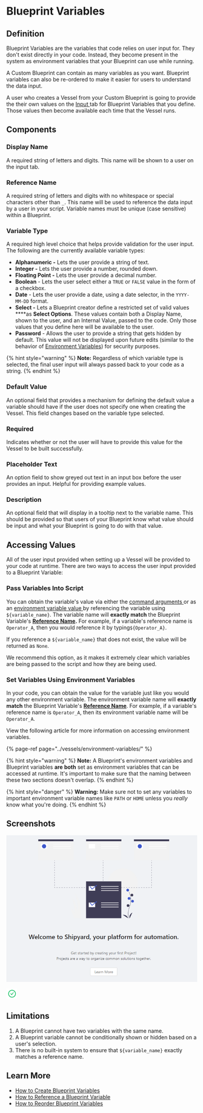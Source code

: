 # Blueprint Variables

## Definition

Blueprint Variables are the variables that code relies on user input for. They don't exist directly in your code. Instead, they become present in the system as environment variables that your Blueprint can use while running.

A Custom Blueprint can contain as many variables as you want. Blueprint variables can also be re-ordered to make it easier for users to understand the data input.  
  
A user who creates a Vessel from your Custom Blueprint is going to provide the their own values on the [Input ](../vessels/form-input.md)tab for Blueprint Variables that you define. Those values then become available each time that the Vessel runs.

## Components

### **Display Name**

A required string of letters and digits. This name will be shown to a user on the input tab.

### Reference Name

A required string of letters and digits with no whitespace or special characters other than `_`. This name will be used to reference the data input by a user in your script. Variable names must be unique \(case sensitive\) within a Blueprint.

### **Variable** **Type**

A required high level choice that helps provide validation for the user input. The following are the currently available variable types:

*  **Alphanumeric -** Lets the user provide a string of text.
*  **Integer -** Lets the user provide a number, rounded down.
*  **Floating Point -** Lets the user provide a decimal number.
*  **Boolean** -  Lets the user select either a `TRUE`  or `FALSE`  value in the form of a checkbox.
*  **Date** - Lets the user provide a date, using a date selector, in the `YYYY-MM-DD`  format.
*  **Select -**  Lets a Blueprint creator define a restricted set of valid values ****as **Select Options**. These values contain both a Display Name, shown to the user, and an Internal Value, passed to the code. Only those values that you define here will be available to the user. 
*  **Password** - Allows the user to provide a string that gets hidden by default. This value will not be displayed upon future edits \(similar to the behavior of [Environment Variables](../vessels/environment-variables/)\) for security purposes.

{% hint style="warning" %}
**Note:** Regardless of which variable type is selected, the final user input will always passed back to your code as a string.
{% endhint %}

### **Default Value**

An optional field that provides a mechanism for defining the default value a variable should have if the user does not specify one when creating the Vessel. This field changes based on the variable type selected.

### **Required**

Indicates whether or not the user will have to provide this value for the Vessel to be built successfully.

### **Placeholder Text**

An option field to show greyed out text in an input box before the user provides an input. Helpful for providing example values.

### **Description**

An optional field that will display in a tooltip next to the variable name. This should be provided so that users of your Blueprint know what value should be input and what your Blueprint is going to do with that value.

## Accessing Values

All of the user input provided when setting up a Vessel will be provided to your code at runtime. There are two ways to access the user input provided to a Blueprint Variable:

### **Pass Variables Into Script**

You can obtain the variable's value via either the [command arguments ](../vessels/command.md)or as an [environment variable value ](../vessels/environment-variables/)by referencing the variable using `${variable_name}`. The variable name will **exactly match** the Blueprint Variable's [**Reference Name**](blueprint-variables.md#reference-name)**.** For example, if a variable's reference name is `Operator_A`, then you would reference it by typing`${Operator_A}`.

If you reference a `${variable_name}` that does not exist, the value will be returned as `None`.

We recommend this option, as it makes it extremely clear which variables are being passed to the script and how they are being used.

### **Set Variables Using Environment Variables**

In your code, you can obtain the value for the variable just like you would any other environment variable. The environment variable name will **exactly match** the Blueprint Variable's [**Reference Name**](blueprint-variables.md#reference-name). For example, if a variable's reference name is `Operator_A`, then its environment variable name will be `Operator_A`.   
  
View the following article for more information on accessing environment variables.

{% page-ref page="../vessels/environment-variables/" %}

{% hint style="warning" %}
**Note:** A Blueprint's environment variables and Blueprint variables **are** **both** set as environment variables that can be accessed at runtime. It's important to make sure that the naming between these two sections doesn't overlap. 
{% endhint %}

{% hint style="danger" %}
**Warning:** Make sure not to set any variables to important environment variable names like `PATH` or `HOME` unless you _really_ know what you're doing.
{% endhint %}

## Screenshots

![Viewing all variables](../../.gitbook/assets/image%20%284%29.png)

![Editing a variable](../../.gitbook/assets/image%20%2863%29.png)

## Limitations

1. A Blueprint cannot have two variables with the same name.
2. A Blueprint variable cannot be conditionally shown or hidden based on a user's selection.
3. There is no built-in system to ensure that `${variable_name}` exactly matches a reference name.

## Learn More

* [How to Create Blueprint Variables](../../how-tos/blueprints/how-to-create-blueprint-variables.md)
* [How to Reference a Blueprint Variable](../../how-tos/blueprints/how-to-reference-a-blueprint-variable.md)
* [How to Reorder Blueprint Variables](../../how-tos/blueprints/how-to-reorder-blueprint-variables.md)

